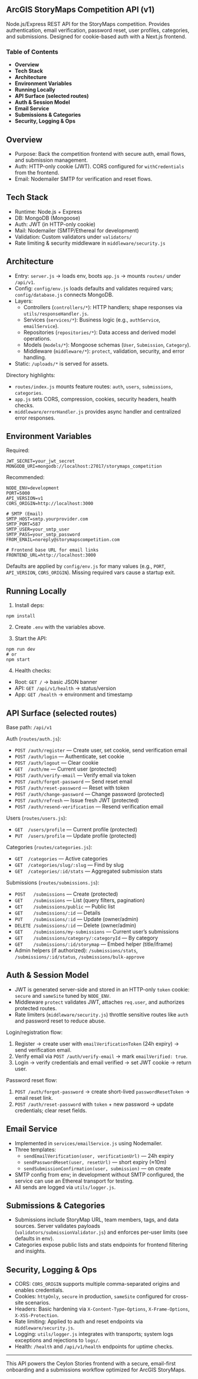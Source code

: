 ## ArcGIS StoryMaps Competition API (v1)

Node.js/Express REST API for the StoryMaps competition. Provides authentication, email verification, password reset, user profiles, categories, and submissions. Designed for cookie-based auth with a Next.js frontend.

### Table of Contents

- **Overview**
- **Tech Stack**
- **Architecture**
- **Environment Variables**
- **Running Locally**
- **API Surface (selected routes)**
- **Auth & Session Model**
- **Email Service**
- **Submissions & Categories**
- **Security, Logging & Ops**

## Overview

- Purpose: Back the competition frontend with secure auth, email flows, and submission management.
- Auth: HTTP-only cookie (JWT). CORS configured for `withCredentials` from the frontend.
- Email: Nodemailer SMTP for verification and reset flows.

## Tech Stack

- Runtime: Node.js + Express
- DB: MongoDB (Mongoose)
- Auth: JWT (in HTTP-only cookie)
- Mail: Nodemailer (SMTP/Ethereal for development)
- Validation: Custom validators under `validators/`
- Rate limiting & security middleware in `middleware/security.js`

## Architecture

- Entry: `server.js` → loads env, boots `app.js` → mounts `routes/` under `/api/v1`.
- Config: `config/env.js` loads defaults and validates required vars; `config/database.js` connects MongoDB.
- Layers:
  - Controllers (`controllers/*`): HTTP handlers; shape responses via `utils/responseHandler.js`.
  - Services (`services/*`): Business logic (e.g., `authService`, `emailService`).
  - Repositories (`repositories/*`): Data access and derived model operations.
  - Models (`models/*`): Mongoose schemas (`User`, `Submission`, `Category`).
  - Middleware (`middleware/*`): `protect`, validation, security, and error handling.
- Static: `/uploads/*` is served for assets.

Directory highlights:

- `routes/index.js` mounts feature routes: `auth`, `users`, `submissions`, `categories`.
- `app.js` sets CORS, compression, cookies, security headers, health checks.
- `middleware/errorHandler.js` provides async handler and centralized error responses.

## Environment Variables

Required:

```
JWT_SECRET=your_jwt_secret
MONGODB_URI=mongodb://localhost:27017/storymaps_competition
```

Recommended:

```
NODE_ENV=development
PORT=5000
API_VERSION=v1
CORS_ORIGIN=http://localhost:3000

# SMTP (Email)
SMTP_HOST=smtp.yourprovider.com
SMTP_PORT=587
SMTP_USER=your_smtp_user
SMTP_PASS=your_smtp_password
FROM_EMAIL=noreply@storymapscompetition.com

# Frontend base URL for email links
FRONTEND_URL=http://localhost:3000
```

Defaults are applied by `config/env.js` for many values (e.g., `PORT`, `API_VERSION`, `CORS_ORIGIN`). Missing required vars cause a startup exit.

## Running Locally

1. Install deps:

```
npm install
```

2. Create `.env` with the variables above.

3. Start the API:

```
npm run dev
# or
npm start
```

4. Health checks:

- Root: `GET /` → basic JSON banner
- API: `GET /api/v1/health` → status/version
- App: `GET /health` → environment and timestamp

## API Surface (selected routes)

Base path: `/api/v1`

Auth (`routes/auth.js`):

- `POST /auth/register` — Create user, set cookie, send verification email
- `POST /auth/login` — Authenticate, set cookie
- `POST /auth/logout` — Clear cookie
- `GET  /auth/me` — Current user (protected)
- `POST /auth/verify-email` — Verify email via token
- `POST /auth/forgot-password` — Send reset email
- `POST /auth/reset-password` — Reset with token
- `POST /auth/change-password` — Change password (protected)
- `POST /auth/refresh` — Issue fresh JWT (protected)
- `POST /auth/resend-verification` — Resend verification email

Users (`routes/users.js`):

- `GET  /users/profile` — Current profile (protected)
- `PUT  /users/profile` — Update profile (protected)

Categories (`routes/categories.js`):

- `GET  /categories` — Active categories
- `GET  /categories/slug/:slug` — Find by slug
- `GET  /categories/:id/stats` — Aggregated submission stats

Submissions (`routes/submissions.js`):

- `POST   /submissions` — Create (protected)
- `GET    /submissions` — List (query filters, pagination)
- `GET    /submissions/public` — Public list
- `GET    /submissions/:id` — Details
- `PUT    /submissions/:id` — Update (owner/admin)
- `DELETE /submissions/:id` — Delete (owner/admin)
- `GET    /submissions/my-submissions` — Current user’s submissions
- `GET    /submissions/category/:categoryId` — By category
- `GET    /submissions/:id/storymap` — Embed helper (title/iframe)
- Admin helpers (if authorized): `/submissions/stats`, `/submissions/:id/status`, `/submissions/bulk-approve`

## Auth & Session Model

- JWT is generated server-side and stored in an HTTP-only `token` cookie: `secure` and `sameSite` tuned by `NODE_ENV`.
- Middleware `protect` validates JWT, attaches `req.user`, and authorizes protected routes.
- Rate limiters (`middleware/security.js`) throttle sensitive routes like `auth` and password reset to reduce abuse.

Login/registration flow:

1. Register → create user with `emailVerificationToken` (24h expiry) → send verification email.
2. Verify email via `POST /auth/verify-email` → mark `emailVerified: true`.
3. Login → verify credentials and email verified → set JWT cookie → return user.

Password reset flow:

1. `POST /auth/forgot-password` → create short-lived `passwordResetToken` → email reset link.
2. `POST /auth/reset-password` with `token` + new password → update credentials; clear reset fields.

## Email Service

- Implemented in `services/emailService.js` using Nodemailer.
- Three templates:
  - `sendEmailVerification(user, verificationUrl)` — 24h expiry
  - `sendPasswordReset(user, resetUrl)` — short expiry (≈10m)
  - `sendSubmissionConfirmation(user, submission)` — on create
- SMTP config from env; in development without SMTP configured, the service can use an Ethereal transport for testing.
- All sends are logged via `utils/logger.js`.

## Submissions & Categories

- Submissions include StoryMap URL, team members, tags, and data sources. Server validates payloads (`validators/submissionValidator.js`) and enforces per-user limits (see defaults in env).
- Categories expose public lists and stats endpoints for frontend filtering and insights.

## Security, Logging & Ops

- CORS: `CORS_ORIGIN` supports multiple comma-separated origins and enables credentials.
- Cookies: `httpOnly`, `secure` in production, `sameSite` configured for cross-site scenarios.
- Headers: Basic hardening via `X-Content-Type-Options`, `X-Frame-Options`, `X-XSS-Protection`.
- Rate limiting: Applied to auth and reset endpoints via `middleware/security.js`.
- Logging: `utils/logger.js` integrates with transports; system logs exceptions and rejections to `logs/`.
- Health: `/health` and `/api/v1/health` endpoints for uptime checks.

---

This API powers the Ceylon Stories frontend with a secure, email-first onboarding and a submissions workflow optimized for ArcGIS StoryMaps.

